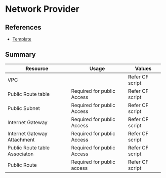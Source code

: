 # Network Provider

## References

* [Template](./../templates/bbb-on-aws-network.template.yaml)

## Summary

| Resource | Usage | Values
| ------------- | ------------- | ------------- |
| VPC |  | Refer CF script |
| Public Route table | Required for public Access  | Refer CF script |
| Public Subnet | Required for public Access  | Refer CF script |
| Internet Gateway | Required for public Access  | Refer CF script |
| Internet Gateway Attachment | Required for public Access  | Refer CF script |
| Public Route table Associaton | Required for public Access  | Refer CF script |
| Public Route | Required for public access | Refer CF script |